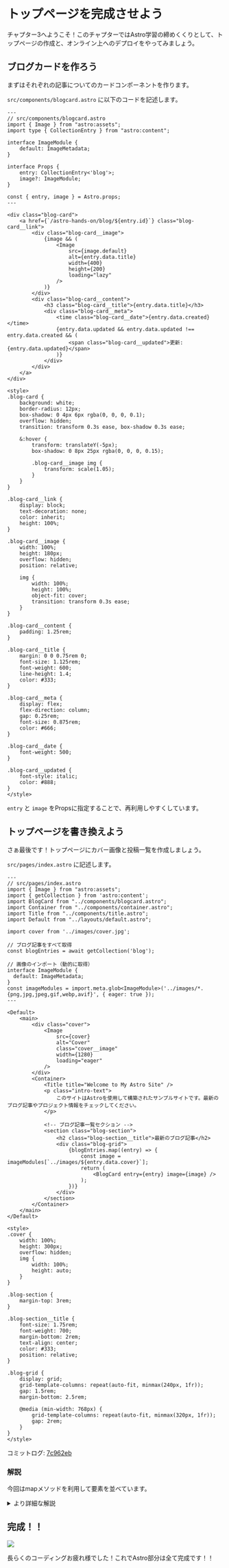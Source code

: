 # トップページを完成させよう

チャプター3へようこそ！このチャプターではAstro学習の締めくくりとして、トップページの作成と、オンライン上へのデプロイをやってみましょう。

## ブログカードを作ろう

まずはそれぞれの記事についてのカードコンポーネントを作ります。

`src/components/blogcard.astro` に以下のコードを記述します。

```astro
---
// src/components/blogcard.astro
import { Image } from "astro:assets";
import type { CollectionEntry } from "astro:content";

interface ImageModule {
	default: ImageMetadata;
}

interface Props {
	entry: CollectionEntry<'blog'>;
	image?: ImageModule;
}

const { entry, image } = Astro.props;
---

<div class="blog-card">
	<a href={`/astro-hands-on/blog/${entry.id}`} class="blog-card__link">
		<div class="blog-card__image">
			{image && (
				<Image
					src={image.default}
					alt={entry.data.title}
					width={400}
					height={200}
					loading="lazy"
				/>
			)}
		</div>
		<div class="blog-card__content">
			<h3 class="blog-card__title">{entry.data.title}</h3>
			<div class="blog-card__meta">
				<time class="blog-card__date">{entry.data.created}</time>
				{entry.data.updated && entry.data.updated !== entry.data.created && (
					<span class="blog-card__updated">更新: {entry.data.updated}</span>
				)}
			</div>
		</div>
	</a>
</div>

<style>
.blog-card {
	background: white;
	border-radius: 12px;
	box-shadow: 0 4px 6px rgba(0, 0, 0, 0.1);
	overflow: hidden;
	transition: transform 0.3s ease, box-shadow 0.3s ease;

	&:hover {
		transform: translateY(-5px);
		box-shadow: 0 8px 25px rgba(0, 0, 0, 0.15);

		.blog-card__image img {
			transform: scale(1.05);
		}
	}
}

.blog-card__link {
	display: block;
	text-decoration: none;
	color: inherit;
	height: 100%;
}

.blog-card__image {
	width: 100%;
	height: 180px;
	overflow: hidden;
	position: relative;

	img {
		width: 100%;
		height: 100%;
		object-fit: cover;
		transition: transform 0.3s ease;
	}
}

.blog-card__content {
	padding: 1.25rem;
}

.blog-card__title {
	margin: 0 0 0.75rem 0;
	font-size: 1.125rem;
	font-weight: 600;
	line-height: 1.4;
	color: #333;
}

.blog-card__meta {
	display: flex;
	flex-direction: column;
	gap: 0.25rem;
	font-size: 0.875rem;
	color: #666;
}

.blog-card__date {
	font-weight: 500;
}

.blog-card__updated {
	font-style: italic;
	color: #888;
}
</style>
```

`entry` と `image` をPropsに指定することで、再利用しやすくしています。

## トップページを書き換えよう

さぁ最後です！トップページにカバー画像と投稿一覧を作成しましょう。

`src/pages/index.astro` に記述します。

```astro
---
// src/pages/index.astro
import { Image } from "astro:assets";
import { getCollection } from 'astro:content';
import BlogCard from "../components/blogcard.astro";
import Container from "../components/container.astro";
import Title from "../components/title.astro";
import Default from "../layouts/default.astro";

import cover from '../images/cover.jpg';

// ブログ記事をすべて取得
const blogEntries = await getCollection('blog');

// 画像のインポート（動的に取得）
interface ImageModule {
  default: ImageMetadata;
}
const imageModules = import.meta.glob<ImageModule>('../images/*.{png,jpg,jpeg,gif,webp,avif}', { eager: true });
---

<Default>
	<main>
		<div class="cover">
			<Image
				src={cover}
				alt="Cover"
				class="cover__image"
				width={1280}
				loading="eager"
			/>
		</div>
		<Container>
			<Title title="Welcome to My Astro Site" />
			<p class="intro-text">
				このサイトはAstroを使用して構築されたサンプルサイトです。最新のブログ記事やプロジェクト情報をチェックしてください。
			</p>
			
			<!-- ブログ記事一覧セクション -->
			<section class="blog-section">
				<h2 class="blog-section__title">最新のブログ記事</h2>
				<div class="blog-grid">
					{blogEntries.map((entry) => {
						const image = imageModules[`../images/${entry.data.cover}`];
						return (
							<BlogCard entry={entry} image={image} />
						);
					})}
				</div>
			</section>
		</Container>
	</main>
</Default>

<style>
.cover {
	width: 100%;
	height: 300px;
	overflow: hidden;
	img {
		width: 100%;
		height: auto;
	}
}

.blog-section {
	margin-top: 3rem;
}

.blog-section__title {
	font-size: 1.75rem;
	font-weight: 700;
	margin-bottom: 2rem;
	text-align: center;
	color: #333;
	position: relative;
}

.blog-grid {
	display: grid;
	grid-template-columns: repeat(auto-fit, minmax(240px, 1fr));
	gap: 1.5rem;
	margin-bottom: 2.5rem;

	@media (min-width: 768px) {
		grid-template-columns: repeat(auto-fit, minmax(320px, 1fr));
		gap: 2rem;
	}
}
</style>
```

コミットログ: [7c962eb](https://github.com/s-union/astro-hands-on/commit/7c962eb548e88eec61a37c0b951d050943dbe9b2)

### 解説

今回はmapメソッドを利用して要素を並べています。

<details>
<summary>より詳細な解説</summary>

JSX記法では、mapメソッドの戻り値に要素を返すと配列に従って要素を並べます。

例えば、

```tsx
const names = ['Tom', 'John', 'Mary']

<div>
  {names.map((name) => {
    <div>{ name }</div>
  })}
</div>
```

のとき、

```tsx
<div>
  <div>Tom</div>
  <div>John</div>
  <div>Mary</div>
</div>
```

のように変換されるわけです。

</details>

## 完成！！

![](/docs/ch3/img/index_page.png)

長らくのコーディングお疲れ様でした！これでAstro部分は全て完成です！！
